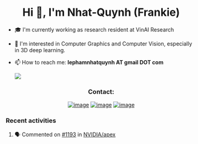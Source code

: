 <h1 align="center">Hi 👋, I'm Nhat-Quynh (Frankie) </h1>

- :mortar_board: I'm currently working as research resident at VinAI Research
- 🔭 I'm interested in Computer Graphics and Computer Vision, especially in 3D deep learning. 
- 📫 How to reach me: **lephamnhatquynh AT gmail DOT com**

  ![](https://komarev.com/ghpvc/?username=frankielp&color=blueviolet&style=flat-square)

<h3 align="center">Contact:</h3>
<div align="center">

[![image](https://img.shields.io/badge/LinkedIn-0077B5?style=for-the-badge&logo=linkedin&logoColor=white)](https://www.linkedin.com/in/lephamnhatquynh/)
[![image](https://img.shields.io/badge/Instagram-E4405F?style=for-the-badge&logo=instagram&logoColor=white)](https://www.instagram.com/frankiecomrade/)
[![image](https://img.shields.io/badge/Gmail-D14836?style=for-the-badge&logo=gmail&logoColor=white)](mailto:lephamnhatquynh@gmail.com)
  
</div>

### Recent activities
<!--START_SECTION:activity-->
1. 🗣 Commented on [#1193](https://github.com/NVIDIA/apex/issues/1193#issuecomment-1764299474) in [NVIDIA/apex](https://github.com/NVIDIA/apex)
<!--END_SECTION:activity-->
